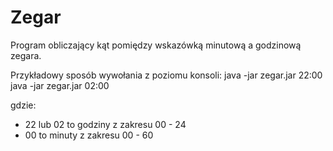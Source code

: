 # Zegar
Program obliczający kąt pomiędzy wskazówką minutową a godzinową zegara.

Przykładowy sposób wywołania z poziomu konsoli:
java -jar zegar.jar 22:00
java -jar zegar.jar 02:00

gdzie:
- 22 lub 02 to godziny z zakresu 00 - 24
- 00 to minuty z zakresu 00 - 60
